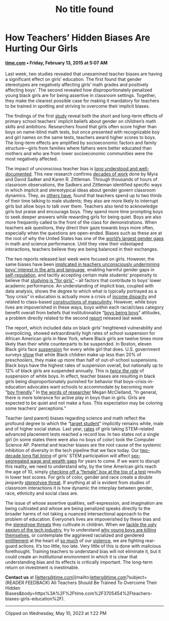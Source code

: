 ﻿---
title: No title found
---
<!--
 Copyright (C) 2023 David Jones
 
 This file is part of memex.
 
 memex is free software: you can redistribute it and/or modify
 it under the terms of the GNU General Public License as published by
 the Free Software Foundation, either version 3 of the License, or
 (at your option) any later version.
 
 memex is distributed in the hope that it will be useful,
 but WITHOUT ANY WARRANTY; without even the implied warranty of
 MERCHANTABILITY or FITNESS FOR A PARTICULAR PURPOSE.  See the
 GNU General Public License for more details.
 
 You should have received a copy of the GNU General Public License
 along with memex.  If not, see <http://www.gnu.org/licenses/>.
-->

# How Teachers’ Hidden Biases Are Hurting Our Girls
#### [time.com](https://time.com/3705454/teachers-biases-girls-education/) ▪ Friday, February 13, 2015 at 5:07 AM

Last week, two studies revealed that unexamined teacher biases are having a significant effect on girls’ education. The first found that gender stereotypes are negatively affecting girls’ math grades and positively affecting boys’. The second revealed how disproportionately penalized young black girls are for being assertive in classroom settings. Together, they make the clearest possible case for making it mandatory for teachers to be trained in spotting and striving to overcome their implicit biases.

The findings of the first [study](http://www.nber.org/papers/w20909) reveal both the short and long-term effects of primary school teachers’ implicit beliefs about gender on children’s math skills and ambitions. Researchers found that girls often score higher than boys on name-blind math tests, but once presented with recognizable boy and girl names on the same tests, teachers award higher scores to boys. The long-term effects are amplified by socioeconomic factors and family structure—girls from families where fathers were better educated than mothers and who are from lower socioeconomic communities were the most negatively affected.

The impact of unconscious teacher bias is [long understood and well-documented](http://www.ncbi.nlm.nih.gov/pmc/articles/PMC3057475/#R8). This new research confirms [decades of work](http://www.amazon.com/Still-Failing-Fairness-Gender-Cheats/dp/1416552472) done by Myra and David Sadker and Karen R. Zittleman. Through thousands of hours of classroom observations, the Sadkers and Zittleman identified specific ways in which implicit and stereotypical ideas about gender govern classroom dynamics. They, as [others have](http://www.amazon.com/Language-Gender-Reader-2nd-Edition/dp/1405191279), found that teachers spend up to two thirds of their time talking to male students; they also are more likely to interrupt girls but allow boys to talk over them. Teachers also tend to acknowledge girls but praise and encourage boys. They spend more time prompting boys to seek deeper answers while rewarding girls for being quiet. Boys are also more frequently called to the front of the class for demonstrations. When teachers ask questions, they direct their gaze towards boys more often, especially when the questions are open-ended. Biases such as these are at the root of why the United States has one of the [world’s largest gender gaps](http://www.nytimes.com/interactive/2013/02/04/science/girls-lead-in-science-exam-but-not-in-the-united-states.html) in math and science performance. Until they view their videotaped interactions, teachers believe they are being balanced in their exchanges.

The two reports released last week were focused on girls. However, the same biases have been [implicated in teachers unconsciously undermining boys’ interest in the arts and language](http://www.idra.org/IDRA_Newsletter/September_2006_Student_Success/Unmasking_Gender_Bias/), enabling harmful gender gaps in [self-regulation](http://oregonstate.edu/ua/ncs/archives/2013/may/%E2%80%9Cboys-will-be-boys%E2%80%9D-us-not-asia), and tacitly accepting certain male students’ propensity to believe that [studying is “for girls”](https://books.google.com/books?id=PzqP2b3XVrMC&pg=PA79&lpg=PA79&dq=school+is+for+girls+construction+of+working+class+masculinity&source=bl&ots=6FZn_i-iR8&sig=au6xjfcqT8SxxOvsJELcMfrMjnQ&hl=en&sa=X&ei=xu3YVIOfBcjDggS2jYGYAQ&ved=0CC8Q6AEwAQ#v=onepage&q=school%20is%20for%20girls%20construction%20of%20working%20class%20masculinity&f=false) – all factors that contribute to boys’ lower academic performance. An understanding of implicit bias, coupled with data analysis, shows the degree to which what is typically portrayed as a “boy crisis” in education is actually more a crisis of [income disparity](http://www.boston.com/news/local/massachusetts/2014/11/15/black-and-latino-boys-fall-behind-boston-schools-new-study-shows/GFQqT35YbzbUixXSUF2EmM/story.html) and related to class-based [constructions of masculinity](http://quod.lib.umich.edu/cgi/t/text/text-idx?cc=mfsfront;c=mfs;c=mfsfront;idno=ark5583.0014.001;g=mfsg;rgn=main;view=text;xc=1). However, while boys lives are impoverished in these ways, boys _within_ each racial/class category benefit overall from beliefs that institutionalize “[boys being boys](http://www.education.com/reference/article/gender-bias-in-teaching/)” attitudes, a problem directly related to the second [report](http://www.law.columbia.edu/null/download?&exclusive=filemgr.download&file_id=613546) released last week.

The report, which included data on black girls’ heightened vulnerability and overpolicing, showed extraordinarily high rates of school suspension for African American girls in New York, where Black girls are twelve times more likely than their white counterparts to be suspended. In Boston, eleven Black girls face [suspension](http://www.thedailybeast.com/articles/2015/02/05/black-girls-suspended-6-times-more-often.html) for every white girl that does. U.S. government surveys [show](https://time.com/wp-content/uploads/2015/02/crdc-school-discipline-snapshot.pdf) that while Black children make up less than 20% of preschoolers, they make up more than half of out-of-school suspensions. Black boys have the highest rates of suspension overall, but nationally up to 12% of black girls are suspended annually. This is _[twice the rate](https://time.com/wp-content/uploads/2015/02/crdc-discipline-snapshot.pdf?utm_source=JFSF+Newsletter&utm_campaign=0f6e101c7e-Newsletter_July_2013&utm_medium=email&utm_term=0_2ce9971b29-0f6e101c7e-195307941)_ of suspension of white boys. In effect, teacher biases are resulting in black girls being disproportionately punished for behavior that boys-crisis-in-education advocates want schools to accommodate by becoming more “[boy friendly](http://www.educationworld.com/a_issues/chat/chat231.shtml).” In [the words of researcher](http://oregonstate.edu/ua/ncs/archives/2013/may/%E2%80%9Cboys-will-be-boys%E2%80%9D-us-not-asia) Megan McClelland, “In general, there is more tolerance for active play in boys than in girls. Girls are expected to be quiet and not make a fuss. This expectation may be coloring some teachers’ perceptions.”

Teacher (and parent) biases regarding science and math reflect the profound degree to which the “[target student](http://onlinelibrary.wiley.com/doi/10.1002/tea.3660240107/abstract)” implicitly remains white, male and of higher social status. Last year, [rates](http://blogs.edweek.org/edweek/curriculum/2014/01/girls_african_americans_and_hi.html) of girls taking STEM-related advanced placement tests reached a record low. In two states not a single girl (in some states there were also no boys of color) took the Computer Science AP. Parental and teacher biases are the root cause of the systemic inhibition of diversity in the tech pipeline that we face today. Our [two-decade long flat lining](http://thinkprogress.org/economy/2013/09/10/2599491/women-stem/) of girls’ STEM participation will affect [sex-segregated wage and wealth gaps](https://global.oup.com/academic/product/shortchanged-9780195367690?cc=us&lang=en&) for years to come. If we want to disrupt this reality, we need to understand why, by the time American girls reach the age of 10, simply [checking off a “female” box at the top of a test](https://www.academia.edu/806308/The_role_of_stereotype_threats_in_undermining_girls_and_womens_performance_and_interest_in_STEM_fields) results in lower test scores. For girls of color, gender and race create a double jeopardy [stereotype threat](http://www.reducingstereotypethreat.org/definition.html). If anything at all is evident from studies of classroom interactions it is how dynamic the interplay between gender, race, ethnicity and social class are.

The issue of whose assertive qualities, self-expression, and imagination are being cultivated and whose are being penalized speaks directly to the broader harms of not taking a nuanced intersectional approach to the problem of education. Everyone’s lives are impoverished by these bias and the [stereotype threats](http://www.reducingstereotypethreat.org/definition.html) they cultivate in children. When we [tackle the ugly sexism of the tech industry](http://www.newsweek.com/2015/02/06/what-silicon-valley-thinks-women-302821.html), try to understand [why young boys are killing themselves](http://triplehelixblog.com/2014/08/the-effects-of-masculine-stereotypes-on-male-suicide-depression/), or contemplate the aggrieved racialized and gendered [entitlement](http://www.nytimes.com/2013/11/24/books/review/angry-white-men-by-michael-kimmel.html?pagewanted=all) at the heart of [so much](http://www.motherjones.com/politics/2014/11/science-of-racism-prejudice) of our [violence](http://www.nytimes.com/2015/02/03/opinion/to-stop-violence-start-at-home.html), we are fighting rear-guard actions. It’s too little, too late. Very little of this is done with malicious forethought. Training teachers to understand bias will not eliminate it, but it could create an institutional environment in which it is clear that understanding bias and its effects is critically important. The long-term return on investment is inestimable.

**Contact us** at [letters@time.com](mailto:letters@time.com?subject=(READER FEEDBACK) All Teachers Should Be Trained To Overcome Their Hidden Biases&body=https%3A%2F%2Ftime.com%2F3705454%2Fteachers-biases-girls-education%2F).

---

Clipped on Wednesday, May 10, 2023 at 1:22 PM